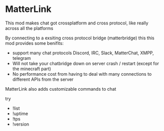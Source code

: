 # MatterLink

This mod makes chat got crossplatform and cross protocol, like really across all the platforms

By connecting to a exsiting cross protocol bridge (matterbridge) this this mod provides some benifits:

- support many chat protocols
  Discord, IRC, Slack, MatterChat, XMPP, telegram
- Will not take your chatbridge down on server crash / restart (except for the minecraft part)
- No performance cost from having to deal with many connections to different APIs from the server

MatterLink also adds customizable commands to chat

try

- !list
- !uptime
- !tps
- !version
